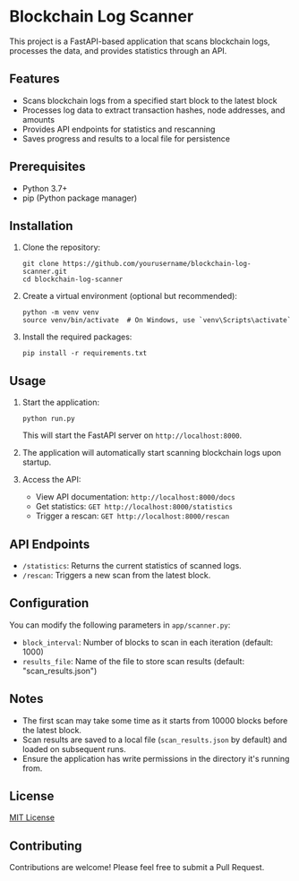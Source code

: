# Blockchain Log Scanner

This project is a FastAPI-based application that scans blockchain logs, processes the data, and provides statistics through an API.

## Features

- Scans blockchain logs from a specified start block to the latest block
- Processes log data to extract transaction hashes, node addresses, and amounts
- Provides API endpoints for statistics and rescanning
- Saves progress and results to a local file for persistence

## Prerequisites

- Python 3.7+
- pip (Python package manager)

## Installation

1. Clone the repository:
   ```
   git clone https://github.com/yourusername/blockchain-log-scanner.git
   cd blockchain-log-scanner
   ```

2. Create a virtual environment (optional but recommended):
   ```
   python -m venv venv
   source venv/bin/activate  # On Windows, use `venv\Scripts\activate`
   ```

3. Install the required packages:
   ```
   pip install -r requirements.txt
   ```

## Usage

1. Start the application:
   ```
   python run.py
   ```
   This will start the FastAPI server on `http://localhost:8000`.

2. The application will automatically start scanning blockchain logs upon startup.

3. Access the API:
   - View API documentation: `http://localhost:8000/docs`
   - Get statistics: `GET http://localhost:8000/statistics`
   - Trigger a rescan: `GET http://localhost:8000/rescan`

## API Endpoints

- `/statistics`: Returns the current statistics of scanned logs.
- `/rescan`: Triggers a new scan from the latest block.

## Configuration

You can modify the following parameters in `app/scanner.py`:
- `block_interval`: Number of blocks to scan in each iteration (default: 1000)
- `results_file`: Name of the file to store scan results (default: "scan_results.json")

## Notes

- The first scan may take some time as it starts from 10000 blocks before the latest block.
- Scan results are saved to a local file (`scan_results.json` by default) and loaded on subsequent runs.
- Ensure the application has write permissions in the directory it's running from.

## License

[MIT License](LICENSE)

## Contributing

Contributions are welcome! Please feel free to submit a Pull Request.